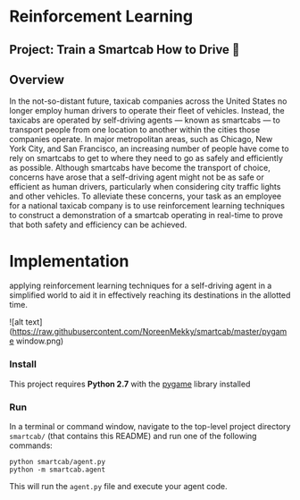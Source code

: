 # Reinforcement Learning
## Project: Train a Smartcab How to Drive :taxi:


## Overview

In the not-so-distant future, taxicab companies across the United States no longer employ human drivers to operate their fleet of vehicles. Instead, the taxicabs are operated by self-driving agents — known as smartcabs — to transport people from one location to another within the cities those companies operate. In major metropolitan areas, such as Chicago, New York City, and San Francisco, an increasing number of people have come to rely on smartcabs to get to where they need to go as safely and efficiently as possible. Although smartcabs have become the transport of choice, concerns have arose that a self-driving agent might not be as safe or efficient as human drivers, particularly when considering city traffic lights and other vehicles. To alleviate these concerns, your task as an employee for a national taxicab company is to use reinforcement learning techniques to construct a demonstration of a smartcab operating in real-time to prove that both safety and efficiency can be achieved.

# Implementation
applying reinforcement learning techniques for a self-driving agent in a simplified world to aid it in effectively reaching its destinations in the allotted time.

![alt text](https://raw.githubusercontent.com/NoreenMekky/smartcab/master/pygame window.png)




### Install

This project requires **Python 2.7** with the [pygame](https://www.pygame.org/wiki/GettingStarted
) library installed



### Run

In a terminal or command window, navigate to the top-level project directory `smartcab/` (that contains this README) and run one of the following commands:

```python smartcab/agent.py```  
```python -m smartcab.agent```

This will run the `agent.py` file and execute your agent code.
